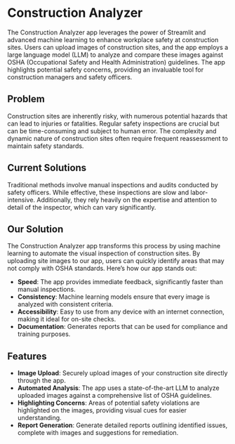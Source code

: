 # Construction Analyzer

The Construction Analyzer app leverages the power of Streamlit and advanced machine learning to enhance workplace safety at construction sites. Users can upload images of construction sites, and the app employs a large language model (LLM) to analyze and compare these images against OSHA (Occupational Safety and Health Administration) guidelines. The app highlights potential safety concerns, providing an invaluable tool for construction managers and safety officers.

## Problem

Construction sites are inherently risky, with numerous potential hazards that can lead to injuries or fatalities. Regular safety inspections are crucial but can be time-consuming and subject to human error. The complexity and dynamic nature of construction sites often require frequent reassessment to maintain safety standards.

## Current Solutions

Traditional methods involve manual inspections and audits conducted by safety officers. While effective, these inspections are slow and labor-intensive. Additionally, they rely heavily on the expertise and attention to detail of the inspector, which can vary significantly.

## Our Solution

The Construction Analyzer app transforms this process by using machine learning to automate the visual inspection of construction sites. By uploading site images to our app, users can quickly identify areas that may not comply with OSHA standards. Here’s how our app stands out:

- **Speed**: The app provides immediate feedback, significantly faster than manual inspections.
- **Consistency**: Machine learning models ensure that every image is analyzed with consistent criteria.
- **Accessibility**: Easy to use from any device with an internet connection, making it ideal for on-site checks.
- **Documentation**: Generates reports that can be used for compliance and training purposes.

## Features
- **Image Upload**: Securely upload images of your construction site directly through the app.
- **Automated Analysis**: The app uses a state-of-the-art LLM to analyze uploaded images against a comprehensive list of OSHA guidelines.
- **Highlighting Concerns**: Areas of potential safety violations are highlighted on the images, providing visual cues for easier understanding.
- **Report Generation**: Generate detailed reports outlining identified issues, complete with images and suggestions for remediation.